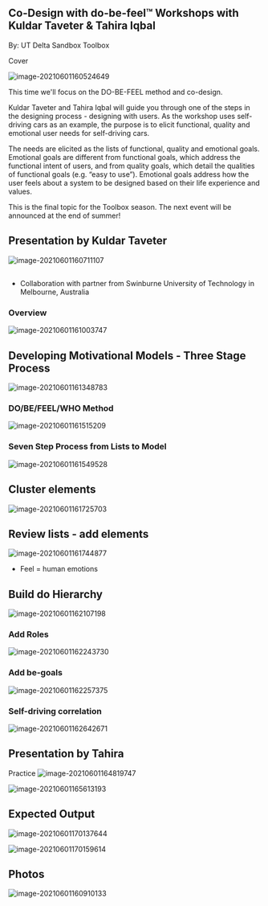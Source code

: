 ## Co-Design with do-be-feel™ Workshops with Kuldar Taveter & Tahira Iqbal

By: UT Delta Sandbox Toolbox

Cover

![image-20210601160524649](img/UT_Sandbox_RE_Self_Driving/image-20210601160524649.png)



This time we'll focus on the DO-BE-FEEL method and co-design.

Kuldar Taveter and Tahira Iqbal will guide you through one of the steps in the designing process - designing with users. As the workshop uses self-driving cars as an example, the purpose is to elicit functional, quality and emotional user needs for self-driving cars.

The needs are elicited as the lists of functional, quality and emotional goals. Emotional goals are different from functional goals, which address the functional intent of users, and from quality goals, which detail the qualities of functional goals (e.g. “easy to use”). Emotional goals address how the user feels about a system to be designed based on their life experience and values.

This is the final topic for the Toolbox season. The next event will be announced at the end of summer!





## Presentation by Kuldar Taveter

![image-20210601160711107](img/UT_Sandbox_RE_Self_Driving/image-20210601160711107.png)

## 

- Collaboration with partner from Swinburne University of Technology in Melbourne, Australia

### Overview

![image-20210601161003747](img/UT_Sandbox_RE_Self_Driving/image-20210601161003747.png)



## Developing Motivational Models - Three Stage Process

![image-20210601161348783](img/UT_Sandbox_RE_Self_Driving/image-20210601161348783.png)

### DO/BE/FEEL/WHO Method

![image-20210601161515209](img/UT_Sandbox_RE_Self_Driving/image-20210601161515209.png)



### Seven Step Process from Lists to Model

![image-20210601161549528](img/UT_Sandbox_RE_Self_Driving/image-20210601161549528.png)



## Cluster elements

![image-20210601161725703](img/UT_Sandbox_RE_Self_Driving/image-20210601161725703.png)

## Review lists - add elements

![image-20210601161744877](img/UT_Sandbox_RE_Self_Driving/image-20210601161744877.png)

- Feel = human emotions



## Build do Hierarchy

![image-20210601162107198](img/UT_Sandbox_RE_Self_Driving/image-20210601162107198.png)



### Add Roles

![image-20210601162243730](img/UT_Sandbox_RE_Self_Driving/image-20210601162243730.png)



### Add be-goals

![image-20210601162257375](img/UT_Sandbox_RE_Self_Driving/image-20210601162257375.png)



### Self-driving correlation

![image-20210601162642671](img/UT_Sandbox_RE_Self_Driving/image-20210601162642671.png)



## Presentation by Tahira

Practice
![image-20210601164819747](img/UT_Sandbox_RE_Self_Driving/image-20210601164819747.png)

![image-20210601165613193](img/UT_Sandbox_RE_Self_Driving/image-20210601165613193.png)



## Expected Output





![image-20210601170137644](img/UT_Sandbox_RE_Self_Driving/image-20210601170137644.png)

![image-20210601170159614](img/UT_Sandbox_RE_Self_Driving/image-20210601170159614.png)





## Photos

![image-20210601160910133](img/UT_Sandbox_RE_Self_Driving/image-20210601160910133.png)